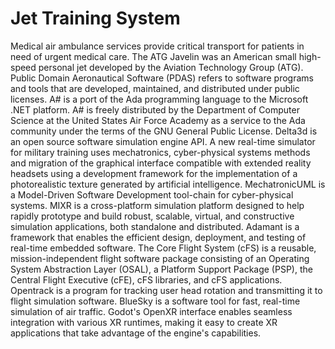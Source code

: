 # Jet Training System

Medical air ambulance services provide critical transport for patients in need of urgent medical care. The ATG Javelin was an American small high-speed personal jet developed by the Aviation Technology Group (ATG). Public Domain Aeronautical Software (PDAS) refers to software programs and tools that are developed, maintained, and distributed under public licenses. A# is a port of the Ada programming language to the Microsoft .NET platform. A# is freely distributed by the Department of Computer Science at the United States Air Force Academy as a service to the Ada community under the terms of the GNU General Public License. Delta3d is an open source software simulation engine API. A new real-time simulator for military training uses mechatronics, cyber-physical systems methods and migration of the graphical interface compatible with extended reality headsets using a development framework for the implementation of a photorealistic texture generated by artificial intelligence. MechatronicUML is a Model-Driven Software Development tool-chain for cyber-physical systems. MIXR is a cross-platform simulation platform designed to help rapidly prototype and build robust, scalable, virtual, and constructive simulation applications, both standalone and distributed. Adamant is a framework that enables the efficient design, deployment, and testing of real-time embedded software. The Core Flight System (cFS) is a reusable, mission-independent flight software package consisting of an Operating System Abstraction Layer (OSAL), a Platform Support Package (PSP), the Central Flight Executive (cFE), cFS libraries, and cFS applications. Opentrack is a program for tracking user head rotation and transmitting it to flight simulation software. BlueSky is a software tool for fast, real-time simulation of air traffic. Godot's OpenXR interface enables seamless integration with various XR runtimes, making it easy to create XR applications that take advantage of the engine's capabilities.

